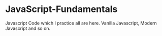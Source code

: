 # JavaScript-Fundamentals
Javascript Code which I practice all are here. Vanilla Javascript, Modern Javascript and so on.
